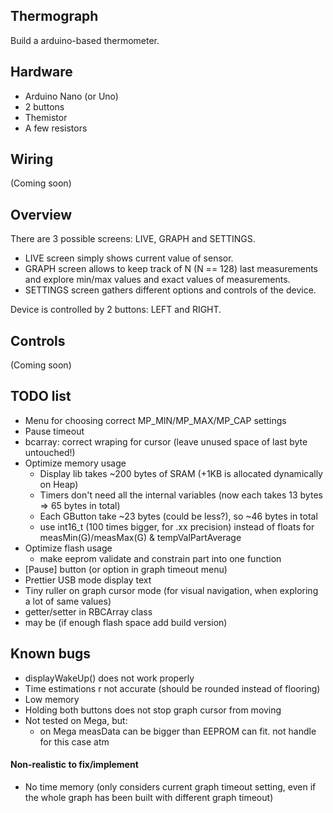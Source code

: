 ## Thermograph

Build a arduino-based thermometer.

## Hardware

- Arduino Nano (or Uno)
- 2 buttons
- Themistor
- A few resistors

## Wiring

(Coming soon)

## Overview
There are 3 possible screens: LIVE, GRAPH and SETTINGS.

* LIVE screen simply shows current value of sensor.
* GRAPH screen allows to keep track of N (N == 128) last measurements and explore min/max values and exact values of measurements.
* SETTINGS screen gathers different options and controls of the device.

Device is controlled by 2 buttons: LEFT and RIGHT.

## Controls
(Coming soon)
<!-- #### LIVE screen
LIVE screen does not have any special submodes.
Single click of both LEFT and RIGHT buttons changes screen to GRAPH.
Holding RIGHT button switches screen to SETTINGS.

#### GRAPH screen
GRAPH screen can be switched to LIVE screen in the same way (by single clicks of both LEFT and RIGHT buttons).
SETTINGS screen can be reached in the same way (hold RIGHT button).

GRAPH screen has also a submode GRAPH_CURSOR, which can be entered by holding LEFT button.
In GRAPH_CURSOR submode click (or hold) either LEFT or RIGHT buttons to move cursor.
Hold both LEFT and RIGHT buttons to exit the submode.

#### SETTINGS screen
Current selected setting is showed by thin box around its name.
Single clicks of LEFT/RIGHT buttons moves selection to LEFT(UP)/RIGHT(DOWN).

Hold LEFT button to start changing (or activating) current setting.
Use LEFT/RIGHT buttons to change value of current setting.
Hold LEFT button to accept changes.

Hold RIGHT button to exit SETTINGS screen. -->

## TODO list

- Menu for choosing correct MP_MIN/MP_MAX/MP_CAP settings
- Pause timeout
- bcarray: correct wraping for cursor (leave unused space of last byte untouched!)
- Optimize memory usage
    - Display lib takes ~200 bytes of SRAM (+1KB is allocated dynamically on Heap)
    - Timers don't need all the internal variables (now each takes 13 bytes => 65 bytes in total)
    - Each GButton take ~23 bytes (could be less?), so ~46 bytes in total
    - use int16_t (100 times bigger, for .xx precision) instead of floats for measMin(G)/measMax(G) & tempValPartAverage
- Optimize flash usage
    - make eeprom validate and constrain part into one function
- [Pause] button (or option in graph timeout menu)
- Prettier USB mode display text
- Tiny ruller on graph cursor mode (for visual navigation, when exploring a lot of same values)
- getter/setter in RBCArray class
- may be (if enough flash space add build version)

## Known bugs

- displayWakeUp() does not work properly
- Time estimations r not accurate (should be rounded instead of flooring)
- Low memory
- Holding both buttons does not stop graph cursor from moving
- Not tested on Mega, but:
    - on Mega measData can be bigger than EEPROM can fit. not handle for this case atm

#### Non-realistic to fix/implement

- No time memory (only considers current graph timeout setting, even if the whole graph has been built with different graph timeout)